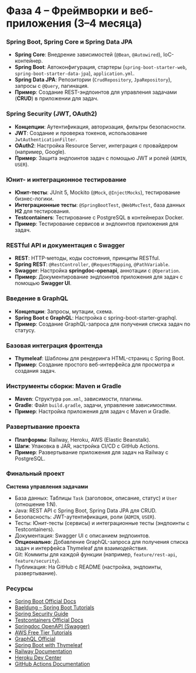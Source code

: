# Фаза 4 – Фреймворки и веб-приложения (3–4 месяца)

### Spring Boot, Spring Core и Spring Data JPA
- **Spring Core**: Внедрение зависимостей (`@Bean`, `@Autowired`), IoC-контейнер.  
- **Spring Boot**: Автоконфигурация, стартеры (`spring-boot-starter-web`, `spring-boot-starter-data-jpa`), `application.yml`.  
- **Spring Data JPA**: Репозитории (`CrudRepository`, `JpaRepository`), запросы с `@Query`, пагинация.  
- **Пример**: Создание REST-эндпоинтов для управления задачами (**CRUD**) в приложении для задач.  

### Spring Security (JWT, OAuth2)
- **Концепции**: Аутентификация, авторизация, фильтры безопасности.  
- **JWT**: Создание и проверка токенов, использование `JwtAuthenticationFilter`.  
- **OAuth2**: Настройка Resource Server, интеграция с провайдером (например, Google).  
- **Пример**: Защита эндпоинтов задач с помощью JWT и ролей (`ADMIN`, `USER`).  

### Юнит- и интеграционное тестирование
- **Юнит-тесты**: JUnit 5, Mockito (`@Mock`, `@InjectMocks`), тестирование бизнес-логики.  
- **Интеграционные тесты**: `@SpringBootTest`, `@WebMvcTest`, база данных **H2** для тестирования.  
- **Testcontainers**: Тестирование с PostgreSQL в контейнерах Docker.  
- **Пример**: Тестирование сервисов и эндпоинтов приложения для задач.  

### RESTful API и документация с Swagger
- **REST**: HTTP-методы, коды состояния, принципы RESTful.  
- **Spring REST**: `@RestController`, `@RequestMapping`, `@PathVariable`.  
- **Swagger**: Настройка **springdoc-openapi**, аннотации с `@Operation`.  
- **Пример**: Документирование эндпоинтов приложения для задач с помощью **Swagger UI**.  

### Введение в GraphQL
- **Концепции**: Запросы, мутации, схема.  
- **Spring Boot с GraphQL**: Настройка с spring-boot-starter-graphql.  
- **Пример**: Создание GraphQL-запроса для получения списка задач по статусу.  

### Базовая интеграция фронтенда
- **Thymeleaf**: Шаблоны для рендеринга HTML-страниц с Spring Boot.  
- **Пример**: Создание простого веб-интерфейса для просмотра и создания задач.  

### Инструменты сборки: Maven и Gradle
- **Maven**: Структура `pom.xml`, зависимости, плагины.  
- **Gradle**: Файл `build.gradle`, задачи, управление зависимостями.  
- **Пример**: Настройка приложения для задач с Maven и Gradle.  

### Развертывание проекта
- **Платформы**: Railway, Heroku, AWS (Elastic Beanstalk).  
- **Шаги**: Упаковка в JAR, настройка CI/CD с GitHub Actions.  
- **Пример**: Развертывание приложения для задач на Railway с PostgreSQL.  

### Финальный проект
**Система управления задачами**  
- База данных: Таблицы `Task` (заголовок, описание, статус) и `User` (отношение 1:N).  
- Java: REST API с Spring Boot, Spring Data JPA для CRUD.  
- Безопасность: JWT-аутентификация, роли (`ADMIN`, `USER`).  
- Тесты: Юнит-тесты (сервисы) и интеграционные тесты (эндпоинты с Testcontainers).  
- Документация: Swagger UI с описанием эндпоинтов.  
- **Опционально**: Добавление GraphQL-запроса для получения списка задач и интерфейса Thymeleaf для взаимодействия.  
- Git: Коммиты для каждой функции (например, `feature/rest-api`, `feature/security`).  
- Публикация: На GitHub с README (настройка, эндпоинты, развертывание).  

### Ресурсы
- [Spring Boot Official Docs](https://spring.io/projects/spring-boot)  
- [Baeldung – Spring Boot Tutorials](https://www.baeldung.com/spring-boot)  
- [Spring Security Guide](https://spring.io/guides/topicals/spring-security-architecture)  
- [Testcontainers Official Docs](https://testcontainers.org/)  
- [Springdoc OpenAPI (Swagger)](https://springdoc.org/)  
- [AWS Free Tier Tutorials](https://aws.amazon.com/free/)  
- [GraphQL Official](https://graphql.org/learn/)  
- [Spring Boot with Thymeleaf](https://spring.io/guides/gs/serving-web-content/)  
- [Railway Documentation](https://docs.railway.app/)  
- [Heroku Dev Center](https://devcenter.heroku.com/)  
- [GitHub Actions Documentation](https://docs.github.com/en/actions)